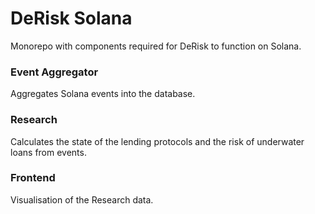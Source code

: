 # DeRisk Solana

Monorepo with components required for DeRisk to function on Solana.

### Event Aggregator

Aggregates Solana events into the database.

### Research

Calculates the state of the lending protocols and the risk of underwater loans from events.

### Frontend

Visualisation of the Research data.

